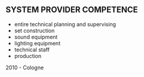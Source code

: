 ## SYSTEM PROVIDER COMPETENCE

+ entire technical planning and supervising
+ set construction
+ sound equipment
+ lighting equipment
+ technical staff
+ production

2010 - Cologne